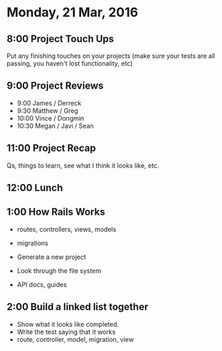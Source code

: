 Monday, 21 Mar, 2016
====================

8:00 Project Touch Ups
----------------------

Put any finishing touches on your projects
(make sure your tests are all passing, you haven't lost functionality, etc)


9:00 Project Reviews
--------------------

* 9:00 James / Derreck
* 9:30 Matthew / Greg
* 10:00 Vince / Dongmin
* 10:30 Megan / Javi / Sean


11:00 Project Recap
-------------------

Qs, things to learn,
see what I think it looks like, etc.

12:00 Lunch
-----------

1:00 How Rails Works
--------------------

* routes, controllers, views, models
* migrations

* Generate a new project
* Look through the file system
* API docs, guides

2:00 Build a linked list together
---------------------------------

* Show what it looks like completed.
* Write the test saying that it works
* route, controller, model, migration, view
